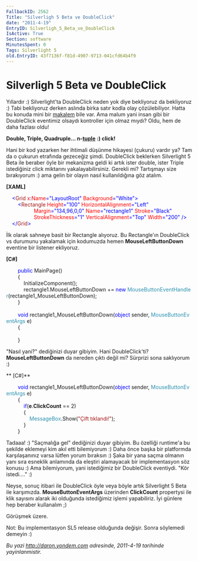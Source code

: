 ```yaml
---
FallbackID: 2562
Title: "Silverligh 5 Beta ve DoubleClick"
date: "2011-4-19"
EntryID: Silverligh_5_Beta_ve_DoubleClick
IsActive: True
Section: software
MinutesSpent: 0
Tags: Silverlight 5
old.EntryID: 43f7136f-f81d-4907-9713-041cfd64b4f9
---
```

# Silverligh 5 Beta ve DoubleClick
Yıllardır :) Silverlight'ta DoubleClick neden yok diye bekliyoruz da
bekliyoruz :) Tabi bekliyoruz derken aslında birka satır kodla olay
çözülebiliyor. Hatta bu konuda mini bir
[makalem](http://daron.yondem.com/tr/post/15fd122a-d6c9-4b81-b716-1470ca32abe1)
bile var. Ama malum yani insan gibi bir DoubleClick eventimiz olsaydı
kontroller için olmaz mıydı? Oldu, hem de daha fazlası oldu!

**Double, Triple, Quadruple...
n-**[**tuple**](http://en.wikipedia.org/wiki/Tuple) **:) click!**

Hani bir kod yazarken her ihtimali düşünme hikayesi (çukuru) vardır ya?
Tam da o çukurun etrafında gezeceğiz şimdi. DoubleClick beklerken
Silverlight 5 Beta ile beraber öyle bir mekanizma geldi ki artık ister
double, ister Triple istediğiniz click miktarını yakalayabilirsiniz.
Gerekli mi? Tartışmayı size bırakıyorum :) ama gelin bir olayın nasıl
kullanıldığına göz atalım.

**[XAML]**

<span style="color:#a31515;">    </span><span
style="color:blue;">\<</span><span
style="color:#a31515;">Grid</span><span
style="color:red;"> x</span><span style="color:blue;">:</span><span
style="color:red;">Name</span><span
style="color:blue;">="LayoutRoot"</span><span
style="color:red;"> Background</span><span
style="color:blue;">="White"\></span>\
 <span style="color:#a31515;">        </span><span
style="color:blue;">\<</span><span
style="color:#a31515;">Rectangle</span><span
style="color:red;"> Height</span><span
style="color:blue;">="100"</span><span
style="color:red;"> HorizontalAlignment</span><span
style="color:blue;">="Left"</span> \
                   <span style="color:red;"> Margin</span><span
style="color:blue;">="134,96,0,0"</span><span
style="color:red;"> Name</span><span
style="color:blue;">="rectangle1"</span><span
style="color:red;"> Stroke</span><span
style="color:blue;">="Black"</span> \
                   <span style="color:red;"> StrokeThickness</span><span
style="color:blue;">="1"</span><span
style="color:red;"> VerticalAlignment</span><span
style="color:blue;">="Top"</span><span
style="color:red;"> Width</span><span
style="color:blue;">="200" /\></span>\
 <span style="color:#a31515;">    </span><span
style="color:blue;">\</</span><span
style="color:#a31515;">Grid</span><span style="color:blue;">\></span>

İlk olarak sahneye basit bir Rectangle alıyoruz. Bu Rectangle'ın
DoubleClick vs durumunu yakalamak için kodumuzda hemen
**MouseLeftButtonDown** eventine bir listener ekliyoruz.

**[C\#]**

        <span style="color:blue;">public</span> MainPage()\
         {\
            InitializeComponent();\
             rectangle1.MouseLeftButtonDown += <span
style="color:blue;">new</span> <span
style="color:#2b91af;">MouseButtonEventHandler</span>(rectangle1\_MouseLeftButtonDown);     \
         }\
\
        <span
style="color:blue;">void</span> rectangle1\_MouseLeftButtonDown(<span
style="color:blue;">object</span> sender, <span
style="color:#2b91af;">MouseButtonEventArgs</span> e)\
         {\
            \
        }

"Nasıl yani?" dediğinizi duyar gibiyim. Hani DoubleClick'ti?
**MouseLeftButtonDown** da nereden çıktı değil mi? Sürprizi sona
saklıyorum :)

** [C\#]**

        <span
style="color:blue;">void</span> rectangle1\_MouseLeftButtonDown(<span
style="color:blue;">object</span> sender, <span
style="color:#2b91af;">MouseButtonEventArgs</span> e)\
         {\
            <span
style="color:blue;">if</span>(**e**.**ClickCount** == 2)\
             {\
                <span
style="color:#2b91af;">MessageBox</span>.Show(<span
style="color:#a31515;">"Çift tıklandı!"</span>);               \
             }\
        }

Tadaaa! :) "Saçmalığa gel" dediğinizi duyar gibiyim. Bu özelliği
runtime'a bu şekilde eklemeyi kim akıl etti bilemiyorum :) Daha önce
başka bir platformda karşılaşanınız varsa lütfen yorum bıraksın :) Şaka
bir yana saçma olmanın yanı sıra esneklik anlamında da eleştiri
alamayacak bir implementasyon söz konusu :) Ama bilemiyorum, yani
istediğimiz bir DoubleClick eventiydi. "Kör istedi...." :)

Neyse, sonuç itibari ile DoubleClick öyle veya böyle artık Silverlight 5
Beta ile karşımızda. **MouseButtonEventArgs** üzerinden **ClickCount**
propertysi ile klik sayısını alarak iki olduğunda istediğimiz işlemi
yapabiliriz. İyi günlere hep beraber kullanalım ;)

Görüşmek üzere.

Not: Bu implementasyon SL5 release olduğunda değişir. Sonra söylemedi
demeyin :)



*Bu yazi http://daron.yondem.com adresinde, 2011-4-19 tarihinde yayinlanmistir.*
